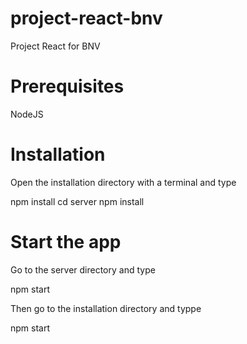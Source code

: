# project-react-bnv
Project React for BNV

# Prerequisites
NodeJS

# Installation
Open the installation directory with a terminal and type 

npm install 
cd server
npm install 

# Start the app
Go to the server directory and type 

npm start

Then go to the installation directory and typpe 

npm start
